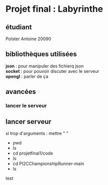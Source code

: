 # Projet final : Labyrinthe 

## étudiant 

Polster Antoine 20090

## bibliothèques utilisées 

__json__ : pour manipuler des fichierq json   
__socket__ : pour pouvoir discuter avec le serveur  
__opengl__ : parler de ça

## avancées 
### lancer le serveur 

## lancer serveur
si trop d'arguments : mettre " "
* pwd
* ls
* cd projetfinal1/code
* ls
* cd PI2CChampionshipRunner-main
* ls

test 
